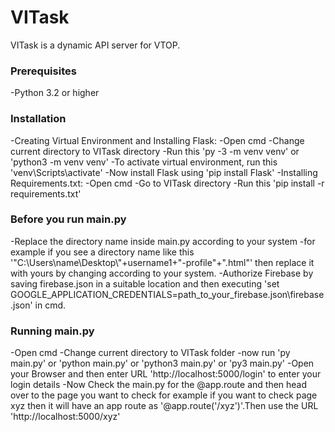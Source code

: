 # VITask
VITask is a dynamic API server for VTOP.

### Prerequisites

-Python 3.2 or higher

### Installation

-Creating Virtual Environment and Installing Flask:
    -Open cmd
    -Change current directory to VITask directory
    -Run this 'py -3 -m venv venv' or 'python3 -m venv venv'
    -To activate virtual environment, run this 'venv\Scripts\activate'
    -Now install Flask using 'pip install Flask'
-Installing Requirements.txt:
    -Open cmd
    -Go to VITask directory
    -Run this 'pip install -r requirements.txt'
    
### Before you run main.py

-Replace the directory name inside main.py according to your system
    -for example if you see a directory name like this '"C:\\Users\\name\\Desktop\\"+username1+"-profile"+".html"' then replace it with yours by changing according to your system.
-Authorize Firebase by saving firebase.json in a suitable location and then executing 'set GOOGLE_APPLICATION_CREDENTIALS=path_to_your_firebase.json\firebase.json' in cmd.
    
### Running main.py

-Open cmd
-Change current directory to VITask folder
-now run 'py main.py' or 'python main.py' or 'python3 main.py' or 'py3 main.py'
-Open your Browser and then enter URL 'http://localhost:5000/login' to enter your login details
-Now Check the main.py for the @app.route and then head over to the page you want to check for example if you want to check page xyz    then it will have an app route as '@app.route('/xyz')'.Then use the URL 'http://localhost:5000/xyz'
